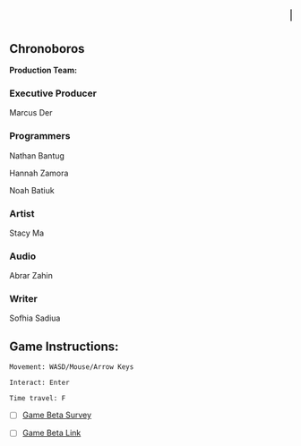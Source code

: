 # <marquee>Mental Wealth Games</marquee>

## Chronoboros

**Production Team:**

### Executive Producer

Marcus Der

### Programmers

Nathan Bantug

Hannah Zamora

Noah Batiuk

### Artist
Stacy Ma

### Audio
Abrar Zahin

### Writer
Sofhia Sadiua


## Game Instructions:
```
Movement: WASD/Mouse/Arrow Keys

Interact: Enter

Time travel: F
```

- [ ] [Game Beta Survey](https://forms.gle/DcRcu8hny6ZaGoTRA)

- [ ] [Game Beta Link](https://marinathan.github.io/Beta/index)
